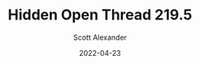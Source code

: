 ---
layout: podcast
title: "Hidden Open Thread 219.5"
author: Scott Alexander
description: https://astralcodexten.substack.com/p/hidden-open-thread-2195
date: 2022-04-23
length: 35916
duration: 9
guid: hidden-open-thread-2195
---